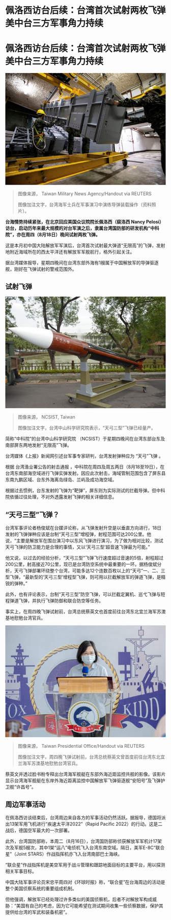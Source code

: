 # 佩洛西访台后续：台湾首次试射两枚飞弹 美中台三方军事角力持续

#  佩洛西访台后续：台湾首次试射两枚飞弹 美中台三方军事角力持续


![台湾海军士兵在军事演习中演练导弹装载操作（台湾军闻社/路透社，2022年8月7日发布资料照片）](_126378849_ef8fc420-e3fc-4d68-aceb-40b723c91e21.jpg)

> 图像来源，  Taiwan Military News Agency/Handout via REUTERS
>
> 图像加注文字，台湾海军士兵在军事演习中演练导弹装载操作（资料照片）。

**台海情势持续紧张，在北京回应美国众议院院长佩洛西（裴洛西 Nancy Pelosi）访台，启动历年来最大规模的对台军演之后，隶属台湾国防部的研发机构“中科院”，亦在周四（8月18日）晚间试射两枚飞弹。**

这是本月初中国大陆解放军军演后，台湾首次试射最大弹道“无限高”的飞弹，发射地附近海域所在的西太平洋还有解放军军舰航行，格外引起关注。

据台湾媒体报导，星期四晚间在台湾东部外海有1艘属于中国解放军的导弹驱逐舰，刚好在飞弹试射的警戒范围外。

##  试射飞弹

![台湾中山科学研究院表示，"天弓三型"飞弹已经量产。](_126377198_cc89e919-33fd-43c8-ab92-043c7ac8a2ed.jpg)

> 图像来源，  NCSIST, Taiwan
>
> 图像加注文字，台湾中山科学研究院表示，“天弓三型”飞弹已经量产。

简称“中科院”的台湾中山科学研究院 （NCSIST）于星期四晚间在台湾东部台东及南部屏东两地发射“无限高”飞弹。

台湾媒体《上报》新闻网引述台军事专家研判，台湾发射弹种应为 “天弓”飞弹  。

根据 台湾渔业署公告的射击通报  ，中科院在周四及周五两日（8月18至19日），在台湾东南部海空域进行飞弹实弹发射。因应此次射击，海域管制范围包含了屏东县东南九鹏区域、台东外海离岛绿岛、兰屿及成功海空域。

根据过去惯例，台东发射的飞弹为“靶弹”，屏东则为实际测试的拦截导弹。但中科院依循过往处理，不对外透露发射飞弹的相关详细信息。

##  “天弓三型”飞弹？

台湾军事评论者杨俊斌在台媒评论称，从飞弹发射升空是以垂直方向进行，18日发射的飞弹弹种应该是台制“天弓三型”增程弹，射程范围可达200公里。他说，“主要是解放军在围台演习中以东风飞弹进行演习，为了做为相对比较，测试天弓飞弹的防卫能力是合理的事情，又以‘天弓三型’超音速飞弹最为可能。”

他又说，以过去的经验分析，“天弓三型”飞弹飞行速度超过音速的5倍，射程超过200公里，射高接近70公里，现已是台湾防空系统中最重要的一环。据杨俊斌分析，天弓飞弹部署环绕整个台湾，可能多达12个连数百枚以上的“天弓”一、二、三型飞弹，“最新型的‘天弓三型’增程型飞弹，则可用以拦截解放军的弹道飞弹，是精锐的弹种。”

此外，也有评论表示，台制“天弓三型”防空飞弹，可以拦截定翼机、巡弋飞弹与短程弹道飞弹，并执行飞弹防御和联合防空等任务。

事实上，在周四晚飞弹试射前，台湾总统蔡英文也首度前往台湾东北宜兰海军苏澳基地慰勉台湾官兵。

![周四晚飞弹试射前，台湾总统蔡英文也首度前往台湾东北宜兰海军苏澳基地慰勉台湾官兵。](_126378850_4b0e0b59-c7a9-45de-a13a-dfc8c01d9b3f.jpg)

> 图像来源，  Taiwan Presidential Office/Handout via REUTERS
>
> 图像加注文字，周四晚飞弹试射前，台湾总统蔡英文曾首度前往台湾东北宜兰海军苏澳基地慰勉台湾官兵。

蔡英文并透过脸书粉专释出台湾海军舰艇在东部外海近距监控共舰的影像。该影片显示台湾海军舰艇在东岸外海近距离监控中国解放军飞弹驱逐舰“安阳号”及飞弹护卫舰“许昌号”。

##  周边军事活动

在佩洛西访谈结束后，台湾周边来自各方的军事活动仍然活跃。据报导，德国将派出13架军用飞机进行“疾速太平洋2022”（Rapid Pacific 2022）的行动。这是二战后，德国空军最大的一次部署。

此外，台湾国防部称，本周二（8月16日），台湾国防部称侦获解放军军机计17架次及军舰5艘次，其中1架“运八”电侦机飞入台湾东南空域。隔日，美军E-8C“联合星”（Joint STARS）作战指挥机亦飞入台湾南部巴士海峡。

“联合星”作战指挥机是美空军用于战斗管理和跟踪地面目标的主要平台，用以探测相关军事目标。

中国大陆军事评论员宋忠平周四对《环球时报》称，“联合星”在台海周边的活动是整个美国侦察系统的重要组成机制。

但他强调，解放军已经处理过许多类似的美国侦察机，后者不对解放军构成威胁：“美国有自己的考虑，因为它可能希望在测试期间收集一些侦察数据，保护其提供给台湾的军武和装备机密”。


